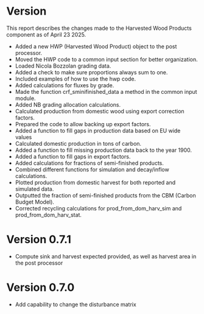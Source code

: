 

# Version

This report describes the changes made to the Harvested Wood Products component as of
April 23 2025.

  - Added a new HWP (Harvested Wood Product) object to the post processor.
  - Moved the HWP code to a common input section for better organization.
  - Loaded Nicola Bozzolan grading data.
  - Added a check to make sure proportions always sum to one.
  - Included examples of how to use the hwp code.
  - Added calculations for fluxes by grade.
  - Made the function crf_sminifinished_data a method in the common input module.
  - Added NB grading allocation calculations.
  - Calculated production from domestic wood using export correction factors.
  - Prepared the code to allow backing up export factors.
  - Added a function to fill gaps in production data based on EU wide values
  - Calculated domestic production in tons of carbon.
  - Added a function to fill missing production data back to the year 1900.
  - Added a function to fill gaps in export factors.
  - Added calculations for fractions of semi-finished products.
  - Combined different functions for simulation and decay/inflow calculations.
  - Plotted production from domestic harvest for both reported and simulated data.
  - Outputted the fraction of semi-finished products from the CBM (Carbon Budget Model).
  - Corrected recycling calculations for prod_from_dom_harv_sim and
    prod_from_dom_harv_stat.

# Version 0.7.1

- Compute sink and harvest expected provided, as well as harvest area in the post
  processor


# Version 0.7.0

- Add capability to change the disturbance matrix
